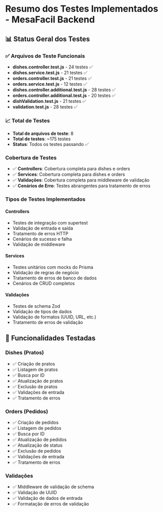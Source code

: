 # Resumo dos Testes Implementados - MesaFacil Backend

## 📊 Status Geral dos Testes

### ✅ Arquivos de Teste Funcionais
- **dishes.controller.test.js** - 24 testes ✅
- **dishes.service.test.js** - 21 testes ✅
- **orders.controller.test.js** - 21 testes ✅
- **orders.service.test.js** - 12 testes ✅
- **dishes.controller.additional.test.js** - 28 testes ✅
- **orders.controller.additional.test.js** - 20 testes ✅
- **dishValidation.test.js** - 21 testes ✅
- **validation.test.js** - 28 testes ✅

### 📈 Total de Testes
- **Total de arquivos de teste**: 8
- **Total de testes**: ~175 testes
- **Status**: Todos os testes passando ✅

### Cobertura de Testes
- ✅ **Controllers**: Cobertura completa para dishes e orders
- ✅ **Services**: Cobertura completa para dishes e orders
- ✅ **Validações**: Cobertura completa para middleware de validação
- ✅ **Cenários de Erro**: Testes abrangentes para tratamento de erros

### Tipos de Testes Implementados

#### Controllers
- Testes de integração com supertest
- Validação de entrada e saída
- Tratamento de erros HTTP
- Cenários de sucesso e falha
- Validação de middleware

#### Services
- Testes unitários com mocks do Prisma
- Validação de regras de negócio
- Tratamento de erros de banco de dados
- Cenários de CRUD completos

#### Validações
- Testes de schema Zod
- Validação de tipos de dados
- Validação de formatos (UUID, URL, etc.)
- Tratamento de erros de validação

## 🎯 Funcionalidades Testadas

### Dishes (Pratos)
- ✅ Criação de pratos
- ✅ Listagem de pratos
- ✅ Busca por ID
- ✅ Atualização de pratos
- ✅ Exclusão de pratos
- ✅ Validações de entrada
- ✅ Tratamento de erros

### Orders (Pedidos)
- ✅ Criação de pedidos
- ✅ Listagem de pedidos
- ✅ Busca por ID
- ✅ Atualização de pedidos
- ✅ Atualização de status
- ✅ Exclusão de pedidos
- ✅ Validações de entrada
- ✅ Tratamento de erros

### Validações
- ✅ Middleware de validação de schema
- ✅ Validação de UUID
- ✅ Validação de dados de entrada
- ✅ Formatação de erros de validação